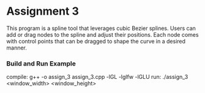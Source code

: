 # Assignment 3

This program is a spline tool that leverages cubic Bezier splines. Users can add or drag nodes to the spline and adjust their positions. Each node comes with control points that can be dragged to shape the curve in a desired manner.

### Build and Run Example
compile: g++ -o assign_3 assign_3.cpp -lGL -lglfw -lGLU
run: ./assign_3 <window_width> <window_height>
